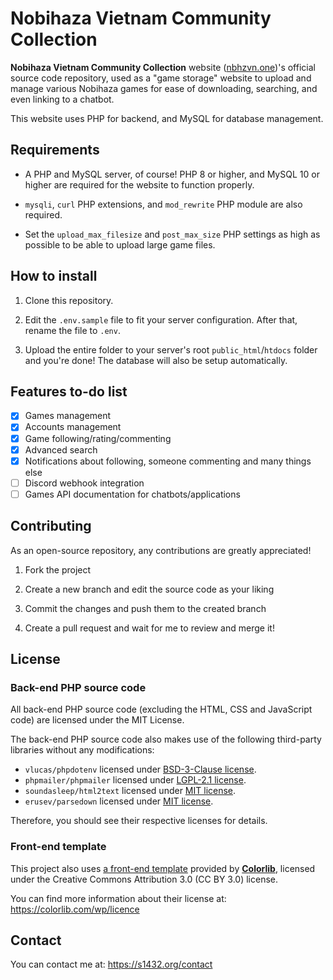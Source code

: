 # Nobihaza Vietnam Community Collection

**Nobihaza Vietnam Community Collection** website ([nbhzvn.one](https://nbhzvn.one))'s official source code repository, used as a "game storage" website to upload and manage various Nobihaza games for ease of downloading, searching, and even linking to a chatbot.

This website uses PHP for backend, and MySQL for database management.

## Requirements

* A PHP and MySQL server, of course! PHP 8 or higher, and MySQL 10 or higher are required for the website to function properly.

* `mysqli`, `curl` PHP extensions, and `mod_rewrite` PHP module are also required.

* Set the `upload_max_filesize` and `post_max_size` PHP settings as high as possible to be able to upload large game files.

## How to install

1. Clone this repository.

2. Edit the `.env.sample` file to fit your server configuration. After that, rename the file to `.env`.

3. Upload the entire folder to your server's root `public_html`/`htdocs` folder and you're done! The database will also be setup automatically.

## Features to-do list

- [X] Games management
- [X] Accounts management
- [X] Game following/rating/commenting
- [X] Advanced search
- [X] Notifications about following, someone commenting and many things else
- [ ] Discord webhook integration
- [ ] Games API documentation for chatbots/applications

## Contributing

As an open-source repository, any contributions are greatly appreciated!

1. Fork the project

2. Create a new branch and edit the source code as your liking

3. Commit the changes and push them to the created branch

4. Create a pull request and wait for me to review and merge it!

## License

### Back-end PHP source code

All back-end PHP source code (excluding the HTML, CSS and JavaScript code) are licensed under the MIT License.

The back-end PHP source code also makes use of the following third-party libraries without any modifications:

- `vlucas/phpdotenv` licensed under [BSD-3-Clause license](https://github.com/vlucas/phpdotenv/blob/master/LICENSE).
- `phpmailer/phpmailer` licensed under [LGPL-2.1 license](https://github.com/PHPMailer/PHPMailer/blob/master/LICENSE).
- `soundasleep/html2text` licensed under [MIT license](https://github.com/soundasleep/html2text/blob/master/LICENSE.md).
- `erusev/parsedown` licensed under [MIT license](https://github.com/erusev/parsedown/blob/master/LICENSE.txt).

Therefore, you should see their respective licenses for details.

### Front-end template

This project also uses [a front-end template](https://colorlib.com/wp/template/anime) provided by [**Colorlib**](https://colorlib.com), licensed under the Creative Commons Attribution 3.0 (CC BY 3.0) license.

You can find more information about their license at: https://colorlib.com/wp/licence

## Contact

You can contact me at: https://s1432.org/contact